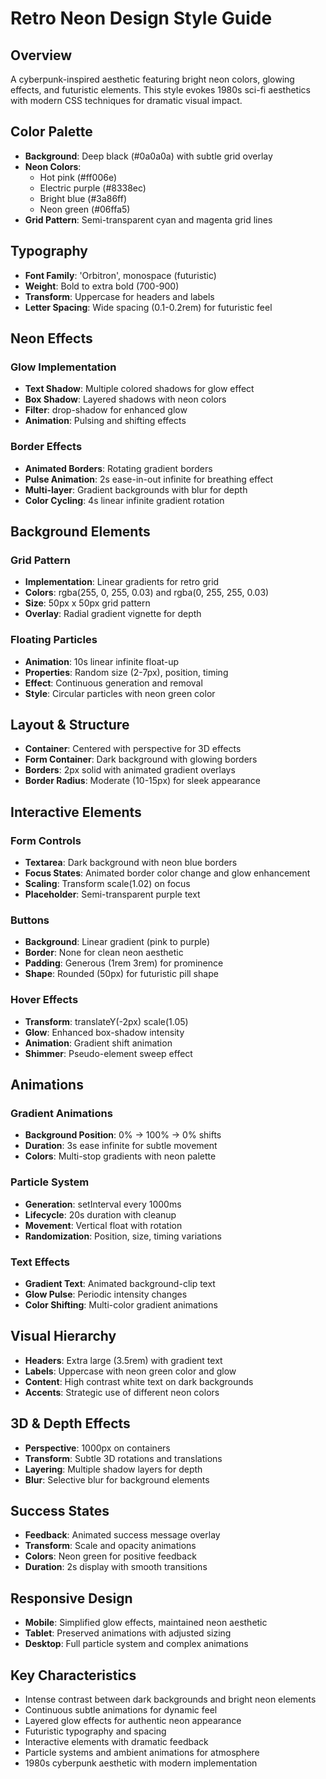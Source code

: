 # Retro Neon Design Style Guide

## Overview
A cyberpunk-inspired aesthetic featuring bright neon colors, glowing effects, and futuristic elements. This style evokes 1980s sci-fi aesthetics with modern CSS techniques for dramatic visual impact.

## Color Palette
- **Background**: Deep black (#0a0a0a) with subtle grid overlay
- **Neon Colors**:
  - Hot pink (#ff006e)
  - Electric purple (#8338ec)
  - Bright blue (#3a86ff)
  - Neon green (#06ffa5)
- **Grid Pattern**: Semi-transparent cyan and magenta grid lines

## Typography
- **Font Family**: 'Orbitron', monospace (futuristic)
- **Weight**: Bold to extra bold (700-900)
- **Transform**: Uppercase for headers and labels
- **Letter Spacing**: Wide spacing (0.1-0.2rem) for futuristic feel

## Neon Effects
### Glow Implementation
- **Text Shadow**: Multiple colored shadows for glow effect
- **Box Shadow**: Layered shadows with neon colors
- **Filter**: drop-shadow for enhanced glow
- **Animation**: Pulsing and shifting effects

### Border Effects
- **Animated Borders**: Rotating gradient borders
- **Pulse Animation**: 2s ease-in-out infinite for breathing effect
- **Multi-layer**: Gradient backgrounds with blur for depth
- **Color Cycling**: 4s linear infinite gradient rotation

## Background Elements
### Grid Pattern
- **Implementation**: Linear gradients for retro grid
- **Colors**: rgba(255, 0, 255, 0.03) and rgba(0, 255, 255, 0.03)
- **Size**: 50px x 50px grid pattern
- **Overlay**: Radial gradient vignette for depth

### Floating Particles
- **Animation**: 10s linear infinite float-up
- **Properties**: Random size (2-7px), position, timing
- **Effect**: Continuous generation and removal
- **Style**: Circular particles with neon green color

## Layout & Structure
- **Container**: Centered with perspective for 3D effects
- **Form Container**: Dark background with glowing borders
- **Borders**: 2px solid with animated gradient overlays
- **Border Radius**: Moderate (10-15px) for sleek appearance

## Interactive Elements
### Form Controls
- **Textarea**: Dark background with neon blue borders
- **Focus States**: Animated border color change and glow enhancement
- **Scaling**: Transform scale(1.02) on focus
- **Placeholder**: Semi-transparent purple text

### Buttons
- **Background**: Linear gradient (pink to purple)
- **Border**: None for clean neon aesthetic
- **Padding**: Generous (1rem 3rem) for prominence
- **Shape**: Rounded (50px) for futuristic pill shape

### Hover Effects
- **Transform**: translateY(-2px) scale(1.05)
- **Glow**: Enhanced box-shadow intensity
- **Animation**: Gradient shift animation
- **Shimmer**: Pseudo-element sweep effect

## Animations
### Gradient Animations
- **Background Position**: 0% → 100% → 0% shifts
- **Duration**: 3s ease infinite for subtle movement
- **Colors**: Multi-stop gradients with neon palette

### Particle System
- **Generation**: setInterval every 1000ms
- **Lifecycle**: 20s duration with cleanup
- **Movement**: Vertical float with rotation
- **Randomization**: Position, size, timing variations

### Text Effects
- **Gradient Text**: Animated background-clip text
- **Glow Pulse**: Periodic intensity changes
- **Color Shifting**: Multi-color gradient animations

## Visual Hierarchy
- **Headers**: Extra large (3.5rem) with gradient text
- **Labels**: Uppercase with neon green color and glow
- **Content**: High contrast white text on dark backgrounds
- **Accents**: Strategic use of different neon colors

## 3D & Depth Effects
- **Perspective**: 1000px on containers
- **Transform**: Subtle 3D rotations and translations
- **Layering**: Multiple shadow layers for depth
- **Blur**: Selective blur for background elements

## Success States
- **Feedback**: Animated success message overlay
- **Transform**: Scale and opacity animations
- **Colors**: Neon green for positive feedback
- **Duration**: 2s display with smooth transitions

## Responsive Design
- **Mobile**: Simplified glow effects, maintained neon aesthetic
- **Tablet**: Preserved animations with adjusted sizing
- **Desktop**: Full particle system and complex animations

## Key Characteristics
- Intense contrast between dark backgrounds and bright neon elements
- Continuous subtle animations for dynamic feel
- Layered glow effects for authentic neon appearance
- Futuristic typography and spacing
- Interactive elements with dramatic feedback
- Particle systems and ambient animations for atmosphere
- 1980s cyberpunk aesthetic with modern implementation